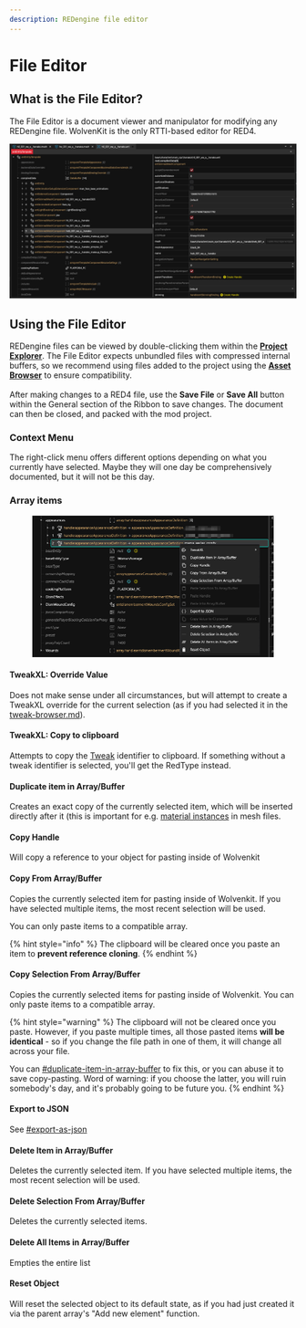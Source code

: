 ```yaml
---
description: REDengine file editor
---
```


# File Editor

## What is the File Editor?

The File Editor is a document viewer and manipulator for modifying any REDengine file. WolvenKit is the only RTTI-based editor for RED4.

![](<../../.gitbook/assets/8.5 file editor.png>)

## Using the File Editor

REDengine files can be viewed by double-clicking them within the [**Project Explorer**](project-explorer.md). The File Editor expects unbundled files with compressed internal buffers, so we recommend using files added to the project using the [**Asset Browser**](asset-browser.md) to ensure compatibility.\
\
After making changes to a RED4 file, use the **Save File** or **Save All** button within the General section of the Ribbon to save changes. The document can then be closed, and packed with the mod project.

### Context Menu

The right-click menu offers different options depending on what you currently have selected. Maybe they will one day be comprehensively documented, but it will not be this day.

### Array items

<figure><img src="../../.gitbook/assets/wkit_file_editor_contextmenu_array_items.png" alt=""><figcaption></figcaption></figure>

#### TweakXL: Override Value

Does not make sense under all circumstances, but will attempt to create a TweakXL override for the current selection (as if you had selected it in the [tweak-browser.md](tweak-browser.md "mention")).

#### TweakXL: Copy to clipboard

Attempts to copy the [Tweak](https://app.gitbook.com/s/4gzcGtLrr90pVjAWVdTc/for-mod-creators/files-and-what-they-do/tweaks) identifier to clipboard. If something without a tweak identifier is selected, you'll get the RedType instead.

#### Duplicate item in Array/Buffer

Creates an exact copy of the currently selected item, which will be inserted directly after it (this is important for e.g. [material instances](https://app.gitbook.com/s/4gzcGtLrr90pVjAWVdTc/for-mod-creators/files-and-what-they-do/3d-objects-.mesh-files#step-3-material-definition) in mesh files.

#### Copy Handle

Will copy a reference to your object for pasting inside of Wolvenkit

#### Copy From Array/Buffer

Copies the currently selected item for pasting inside of Wolvenkit. If you have selected multiple items, the most recent selection will be used.

You can only paste items to a compatible array.

{% hint style="info" %}
The clipboard will be cleared once you paste an item to **prevent reference cloning**.
{% endhint %}

#### Copy Selection From Array/Buffer

Copies the currently selected items for pasting inside of Wolvenkit. You can only paste items to a compatible array.

{% hint style="warning" %}
The clipboard will not be cleared once you paste. However, if you paste multiple times, all those pasted items **will be identical** - so if you change the file path in one of them, it will change all across your file.&#x20;

You can [#duplicate-item-in-array-buffer](file-editor.md#duplicate-item-in-array-buffer "mention") to fix this, or you can abuse it to save copy-pasting. Word of warning: if you choose the latter, you will ruin somebody's day, and it's probably going to be future you.
{% endhint %}

#### Export to JSON

See [#export-as-json](../usage/import-export/import-export-as-json.md#export-as-json "mention")

#### Delete Item in Array/Buffer

Deletes the currently selected item. If you have selected multiple items, the most recent selection will be used.

#### Delete Selection From Array/Buffer

Deletes the currently selected items.

#### Delete All Items in Array/Buffer

Empties the entire list

#### Reset Object

Will reset the selected object to its default state, as if you had just created it via the parent array's "Add new element" function.
